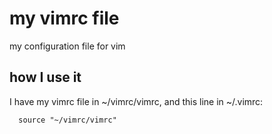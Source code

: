 # my vimrc file
my configuration file for vim

## how I use it
I have my vimrc file in ~/vimrc/vimrc, and this line in ~/.vimrc:
```vim
  source "~/vimrc/vimrc"
```
